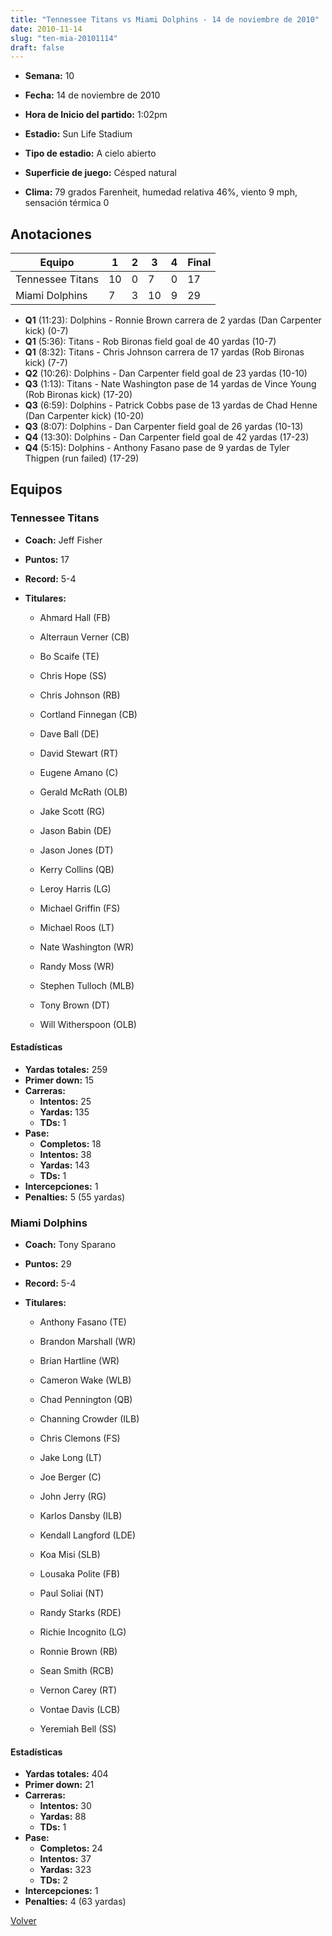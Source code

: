 ```yaml
---
title: "Tennessee Titans vs Miami Dolphins - 14 de noviembre de 2010"
date: 2010-11-14
slug: "ten-mia-20101114"
draft: false
---
```


* **Semana:** 10
* **Fecha:** 14 de noviembre de 2010

* **Hora de Inicio del partido:** 1:02pm
* **Estadio:** Sun Life Stadium
* **Tipo de estadio:** A cielo abierto
* **Superficie de juego:** Césped natural
* **Clima:** 79 grados Farenheit, humedad relativa 46%, viento 9 mph, sensación térmica 0





## Anotaciones
| Equipo | 1 | 2 | 3 | 4 | Final |
|--------|---|---|---|---|-------|
| Tennessee Titans  | 10 | 0 | 7 | 0  | 17 |
| Miami Dolphins  | 7 | 3 | 10 | 9  | 29 |
* **Q1** (11:23): Dolphins - Ronnie Brown carrera de 2 yardas (Dan Carpenter kick) (0-7)
* **Q1** (5:36): Titans - Rob Bironas field goal de 40 yardas (10-7)
* **Q1** (8:32): Titans - Chris Johnson carrera de 17 yardas (Rob Bironas kick) (7-7)
* **Q2** (10:26): Dolphins - Dan Carpenter field goal de 23 yardas (10-10)
* **Q3** (1:13): Titans - Nate Washington pase de 14 yardas de Vince Young (Rob Bironas kick) (17-20)
* **Q3** (6:59): Dolphins - Patrick Cobbs pase de 13 yardas de Chad Henne (Dan Carpenter kick) (10-20)
* **Q3** (8:07): Dolphins - Dan Carpenter field goal de 26 yardas (10-13)
* **Q4** (13:30): Dolphins - Dan Carpenter field goal de 42 yardas (17-23)
* **Q4** (5:15): Dolphins - Anthony Fasano pase de 9 yardas de Tyler Thigpen (run failed) (17-29)


## Equipos


### Tennessee Titans
* **Coach:** Jeff Fisher
* **Puntos:** 17
* **Record:** 5-4
* **Titulares:** 

  * Ahmard Hall (FB) 

  * Alterraun Verner (CB) 

  * Bo Scaife (TE) 

  * Chris Hope (SS) 

  * Chris Johnson (RB) 

  * Cortland Finnegan (CB) 

  * Dave Ball (DE) 

  * David Stewart (RT) 

  * Eugene Amano (C) 

  * Gerald McRath (OLB) 

  * Jake Scott (RG) 

  * Jason Babin (DE) 

  * Jason Jones (DT) 

  * Kerry Collins (QB) 

  * Leroy Harris (LG) 

  * Michael Griffin (FS) 

  * Michael Roos (LT) 

  * Nate Washington (WR) 

  * Randy Moss (WR) 

  * Stephen Tulloch (MLB) 

  * Tony Brown (DT) 

  * Will Witherspoon (OLB) 

#### Estadísticas
* **Yardas totales:** 259
* **Primer down:** 15
* **Carreras:**
  * **Intentos:** 25
  * **Yardas:** 135
  * **TDs:** 1
* **Pase:**
  * **Completos:** 18
  * **Intentos:** 38
  * **Yardas:** 143
  * **TDs:** 1
* **Intercepciones:** 1
* **Penalties:** 5 (55 yardas)

### Miami Dolphins
* **Coach:** Tony Sparano
* **Puntos:** 29
* **Record:** 5-4
* **Titulares:** 

  * Anthony Fasano (TE) 

  * Brandon Marshall (WR) 

  * Brian Hartline (WR) 

  * Cameron Wake (WLB) 

  * Chad Pennington (QB) 

  * Channing Crowder (ILB) 

  * Chris Clemons (FS) 

  * Jake Long (LT) 

  * Joe Berger (C) 

  * John Jerry (RG) 

  * Karlos Dansby (ILB) 

  * Kendall Langford (LDE) 

  * Koa Misi (SLB) 

  * Lousaka Polite (FB) 

  * Paul Soliai (NT) 

  * Randy Starks (RDE) 

  * Richie Incognito (LG) 

  * Ronnie Brown (RB) 

  * Sean Smith (RCB) 

  * Vernon Carey (RT) 

  * Vontae Davis (LCB) 

  * Yeremiah Bell (SS) 

#### Estadísticas
* **Yardas totales:** 404
* **Primer down:** 21
* **Carreras:**
  * **Intentos:** 30
  * **Yardas:** 88
  * **TDs:** 1
* **Pase:**
  * **Completos:** 24
  * **Intentos:** 37
  * **Yardas:** 323
  * **TDs:** 2
* **Intercepciones:** 1
* **Penalties:** 4 (63 yardas)


[Volver](/historia/2010)
